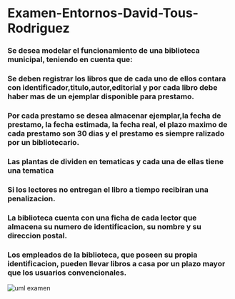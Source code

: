 # Examen-Entornos-David-Tous-Rodriguez
### Se desea modelar el funcionamiento de una biblioteca municipal, teniendo en cuenta que:
### Se deben registrar los libros que de cada uno de ellos contara con identificador,titulo,autor,editorial y por cada libro debe haber mas de un ejemplar disponible para prestamo.
### Por cada prestamo se desea almacenar ejemplar,la fecha de prestamo, la fecha estimada, la fecha real, el plazo maximo de cada prestamo son 30 dias y el prestamo es siempre ralizado por un bibliotecario.
### Las plantas de dividen en tematicas y cada una de ellas tiene una tematica
### Si los lectores no entregan el libro a tiempo recibiran una penalizacion.
### La biblioteca cuenta con una ficha de cada lector que almacena su numero de identificacion, su nombre y su direccion postal.
### Los empleados de la biblioteca, que poseen su propia identificacion, pueden llevar libros a casa por un plazo mayor que los usuarios convencionales.
![uml examen](https://github.com/DavidTous/Examen-Entornos-David-Tous-Rodriguez/assets/118205695/8c05829a-e9b8-49f9-aa50-735713301cb9)
